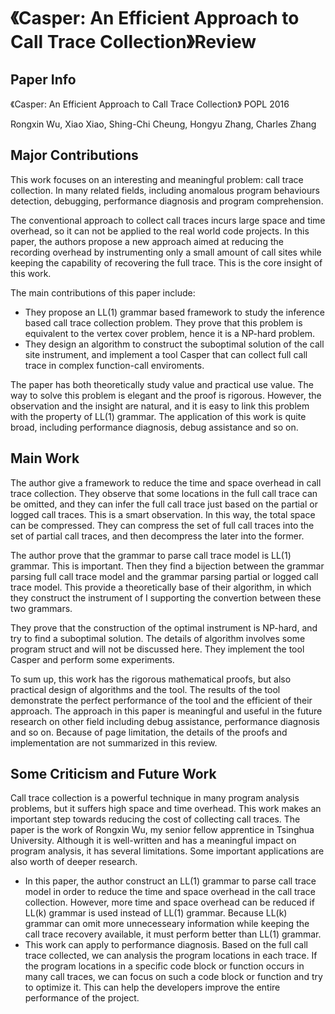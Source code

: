 # 《Casper: An Efficient Approach to Call Trace Collection》Review

## Paper Info

《Casper: An Efficient Approach to Call Trace Collection》 POPL 2016

Rongxin Wu, Xiao Xiao, Shing-Chi Cheung, Hongyu Zhang, Charles Zhang

## Major Contributions

This work focuses on an interesting and meaningful problem: call trace collection. In many related fields, including anomalous program behaviours detection, debugging, performance diagnosis and program comprehension. 

The conventional approach to collect call traces incurs large space and time overhead, so it can not be applied to the real world code projects. In this paper, the authors propose a new approach aimed at reducing the recording overhead by instrumenting only a small amount of call sites while keeping the capability of recovering the full trace. This is the core insight of this work.

The main contributions of this paper include: 

- They propose an LL(1) grammar based framework to study the inference based call trace collection problem. They prove that this problem is equivalent to the vertex cover problem, hence it is a NP-hard problem.
- They design an algorithm to construct the suboptimal solution of the call site instrument, and implement a tool Casper that can collect full call trace in complex function-call enviroments.

The paper has both theoretically study value and practical use value. The way to solve this problem is elegant and the proof is rigorous. However, the observation and the insight are natural, and it is easy to link this problem with the property of LL(1) grammar. The application of this work is quite broad, including performance diagnosis, debug assistance and so on.

## Main Work

The author give a framework to reduce the time and space overhead in call trace collection. They observe that some locations in the full call trace can be omitted, and they can infer the full call trace just based on the partial or logged call traces. This is a smart observation. In this way, the total space can be compressed. They can compress the set of full call traces into the set of partial call traces, and then decompress the later into the former.

The author prove that the grammar to parse call trace model is LL(1) grammar. This is important. Then they find a bijection between the grammar parsing full call trace model and the grammar parsing partial or logged call trace model. This provide a theoretically base of their algorithm, in which they construct the instrument of I supporting the convertion between these two grammars.

They prove that the construction of the optimal instrument is NP-hard, and try to find a suboptimal solution. The details of algorithm involves some program struct and will not be discussed here. They implement the tool Casper and perform some experiments.

To sum up, this work has the rigorous mathematical proofs, but also practical design of algorithms and the tool. The results of the tool demonstrate the perfect performance of the tool and the efficient of their approach. The approach in this paper is meaningful and useful in the future research on other field including debug assistance, performance diagnosis and so on. Because of page limitation, the details of the proofs and implementation are not summarized in this review.

## Some Criticism and Future Work

Call trace collection is a powerful technique in many program analysis problems, but it suffers high space and time overhead. This work makes an important step towards reducing the cost of collecting call traces. The paper is the work of Rongxin Wu, my senior fellow apprentice in Tsinghua University. Although it is well-written and has a meaningful impact on program analysis, it has several limitations. Some important applications are also worth of deeper research.  

- In this paper, the author construct an LL(1) grammar to parse call trace model in order to reduce the time and space overhead in the call trace collection. However, more time and space overhead can be reduced if LL(k) grammar is used instead of LL(1) grammar. Because LL(k) grammar can omit more unnecesseary information while keeping the call trace recovery available, it must perform better than LL(1) grammar.
- This work can apply to performance diagnosis. Based on the full call trace collected, we can analysis the program locations in each trace. If the program locations in a specific code block or function occurs in many call traces, we can focus on such a code block or function and try to optimize it. This can help the developers improve the entire performance of the project.
